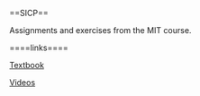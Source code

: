 ==SICP==

Assignments and exercises from the MIT course.

====links====

[Textbook](http://mitpress.mit.edu/sicp/full-text/book/book.html)


[Videos](https://www.youtube.com/playlist?list=PL8FE88AA54363BC46)

